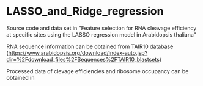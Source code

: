 # LASSO_and_Ridge_regression
Source code and data set in "Feature selection for RNA cleavage efficiency at specific sites using the LASSO regression model in Arabidopsis thaliana"

RNA sequence information can be obtained from TAIR10 database (https://www.arabidopsis.org/download/index-auto.jsp?dir=%2Fdownload_files%2FSequences%2FTAIR10_blastsets)

Processed data of clevage efficiencies and ribosome occupancy can be obtained in 
